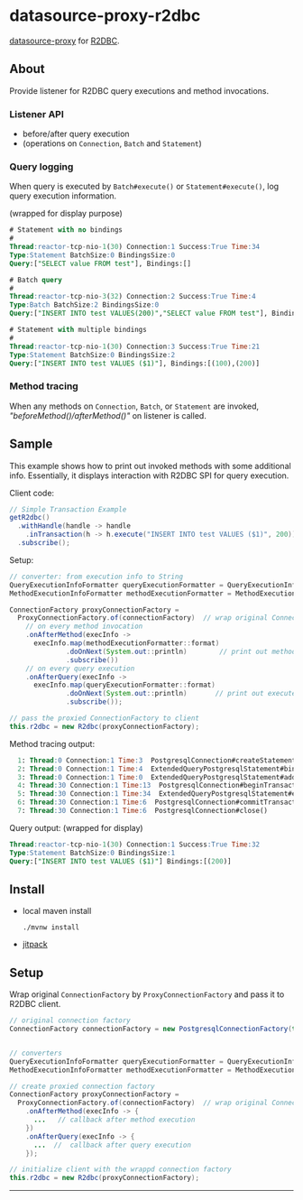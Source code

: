 # datasource-proxy-r2dbc

[datasource-proxy][datasource-proxy] for [R2DBC][r2dbc-spi].

## About

Provide listener for R2DBC query executions and method invocations.

### Listener API

- before/after query execution
- (operations on `Connection`, `Batch` and `Statement`) 

### Query logging

When query is executed by `Batch#execute()` or `Statement#execute()`, log query execution
information.

(wrapped for display purpose)
```sql
# Statement with no bindings
# 
Thread:reactor-tcp-nio-1(30) Connection:1 Success:True Time:34
Type:Statement BatchSize:0 BindingsSize:0 
Query:["SELECT value FROM test"], Bindings:[]

# Batch query
#
Thread:reactor-tcp-nio-3(32) Connection:2 Success:True Time:4
Type:Batch BatchSize:2 BindingsSize:0
Query:["INSERT INTO test VALUES(200)","SELECT value FROM test"], Bindings:[]

# Statement with multiple bindings
#
Thread:reactor-tcp-nio-1(30) Connection:3 Success:True Time:21
Type:Statement BatchSize:0 BindingsSize:2
Query:["INSERT INTO test VALUES ($1)"], Bindings:[(100),(200)]
```

### Method tracing

When any methods on `Connection`, `Batch`, or `Statement` are invoked,
_"beforeMethod()/afterMethod()"_ on listener is called.


## Sample

This example shows how to print out invoked methods with some additional info.
Essentially, it displays interaction with R2DBC SPI for query execution.

Client code:
```java
// Simple Transaction Example
getR2dbc()
  .withHandle(handle -> handle
    .inTransaction(h -> h.execute("INSERT INTO test VALUES ($1)", 200)))
  .subscribe();
```

Setup:
```java
// converter: from execution info to String
QueryExecutionInfoFormatter queryExecutionFormatter = QueryExecutionInfoFormatter.showAll();
MethodExecutionInfoFormatter methodExecutionFormatter = MethodExecutionInfoFormatter.withDefault();

ConnectionFactory proxyConnectionFactory =
  ProxyConnectionFactory.of(connectionFactory)  // wrap original ConnectionFactory
    // on every method invocation
    .onAfterMethod(execInfo ->  
      execInfo.map(methodExecutionFormatter::format)
              .doOnNext(System.out::println)        // print out method execution (method tracing)
              .subscribe())
    // on every query execution
    .onAfterQuery(execInfo ->
      execInfo.map(queryExecutionFormatter::format)
              .doOnNext(System.out::println)       // print out executed query
              .subscribe());

// pass the proxied ConnectionFactory to client
this.r2dbc = new R2dbc(proxyConnectionFactory);
```

Method tracing output:
```sql
  1: Thread:0 Connection:1 Time:3  PostgresqlConnection#createStatement()
  2: Thread:0 Connection:1 Time:4  ExtendedQueryPostgresqlStatement#bind()
  3: Thread:0 Connection:1 Time:0  ExtendedQueryPostgresqlStatement#add()
  4: Thread:30 Connection:1 Time:13  PostgresqlConnection#beginTransaction()
  5: Thread:30 Connection:1 Time:34  ExtendedQueryPostgresqlStatement#execute()
  6: Thread:30 Connection:1 Time:6  PostgresqlConnection#commitTransaction()
  7: Thread:30 Connection:1 Time:6  PostgresqlConnection#close()
```

Query output: (wrapped for display)
```sql
Thread:reactor-tcp-nio-1(30) Connection:1 Success:True Time:32 
Type:Statement BatchSize:0 BindingsSize:1 
Query:["INSERT INTO test VALUES ($1)"] Bindings:[(200)]
```


## Install

- local maven install
  ```shell
  ./mvnw install
  ```

- [jitpack][jitpack]


## Setup

Wrap original `ConnectionFactory` by `ProxyConnectionFactory` and pass it to R2DBC client.

```java
// original connection factory
ConnectionFactory connectionFactory = new PostgresqlConnectionFactory(this.configuration);


// converters
QueryExecutionInfoFormatter queryExecutionFormatter = QueryExecutionInfoFormatter.showAll();
MethodExecutionInfoFormatter methodExecutionFormatter = MethodExecutionInfoFormatter.withDefault();

// create proxied connection factory
ConnectionFactory proxyConnectionFactory =
  ProxyConnectionFactory.of(connectionFactory)  // wrap original ConnectionFactory
    .onAfterMethod(execInfo -> {
      ...   // callback after method execution
    })  
    .onAfterQuery(execInfo -> {
      ...  //  callback after query execution
    });

// initialize client with the wrappd connection factory
this.r2dbc = new R2dbc(proxyConnectionFactory);
```

----

[datasource-proxy]: https://github.com/ttddyy/datasource-proxy
[jitpack]: https://jitpack.io/#ttddyy/datasource-proxy-r2dbc/
[r2dbc-spi]: https://github.com/r2dbc/r2dbc-spi 

